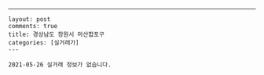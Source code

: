 ---
    layout: post
    comments: true
    title: 경상남도 창원시 마산합포구
    categories: [실거래가]
    ---

    2021-05-26 실거래 정보가 없습니다.

    
